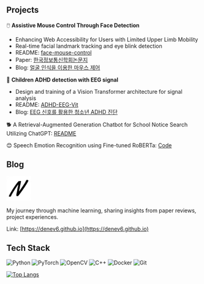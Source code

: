 ## Projects

🖱️ **Assistive Mouse Control Through Face Detection**
- Enhancing Web Accessibility for Users with Limited Upper Limb Mobility
- Real-time facial landmark tracking and eye blink detection
- README: [face-mouse-control](https://github.com/denev6/face-mouse-control)
- Paper: [한국정보통신학회논문지](https://koreascience.or.kr/article/JAKO202228049092231.page)
- Blog: [얼굴 인식을 이용한 마우스 제어](https://denev6.github.io/projects/2022/10/07/face-mouse-control.html)

🧠 **Children ADHD detection with EEG signal**
- Design and training of a Vision Transformer architecture for signal analysis
- README: [ADHD-EEG-Vit](https://github.com/denev6/ADHD-EEG-ViT)
- Blog: [EEG 신호를 활용한 청소년 ADHD 진단](https://denev6.github.io/projects/2025/03/05/eeg-transformer.html)

🐕 A Retrieval-Augmented Generation Chatbot for School Notice Search Utilizing ChatGPT: [README](https://github.com/denev6/retrieve-notice)

😊 Speech Emotion Recognition using Fine-tuned RoBERTa: [Code](https://github.com/denev6/deep-learning-codes/tree/main/roberta)

## Blog

<a href="https://denev6.github.io/" target="_blank"><img alt="NOTES-logo" src="./notes-64x64.png"/></a>

My journey through machine learning, sharing insights from paper reviews, project experiences.

Link: [https://denev6.github.io](https://denev6.github.io)

## Tech Stack

<p>
  <img alt="Python" src="https://img.shields.io/badge/Python-3776AB.svg?&style=flat&logo=Python&logoColor=white"/> 
  <img alt="PyTorch" src="https://img.shields.io/badge/PyTorch-EE4C2C.svg?&style=flat&logo=PyTorch&logoColor=white"/> 
  <img alt="OpenCV" src="https://img.shields.io/badge/OpenCV-5C3EE8.svg?&style=flat&logo=OpenCV&logoColor=white"/>
  <img alt="C++" src="https://img.shields.io/badge/C++-00599C.svg?&style=flat&logo=c%2B%2B&logoColor=white"/> 
  <img alt="Docker" src="https://img.shields.io/badge/Docker-2496ED.svg?&style=flat&logo=Docker&logoColor=white"/> 
  <img alt="Git" src="https://img.shields.io/badge/-Git-F05032?logo=git&logoColor=white"/>
</p>

[![Top Langs](https://github-readme-stats.vercel.app/api/top-langs/?username=denev6&size_weight=0&count_weight=1&langs_count=8&hide=html,css,ruby,vbscript,shell,scss,vue)](https://github.com/denev6)
